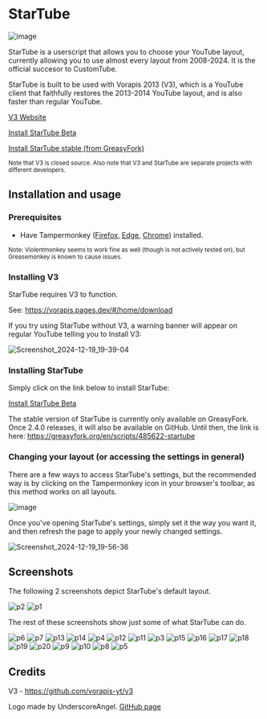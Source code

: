 # StarTube

![image](https://github.com/user-attachments/assets/4d557c60-c1b6-46f8-a671-0cc0a6a15809)

StarTube is a userscript that allows you to choose your YouTube layout, currently allowing you to use almost every layout from 2008-2024. It is the official succesor to CustomTube.

StarTube is built to be used with Vorapis 2013 (V3), which is a YouTube client that faithfully restores the 2013-2014 YouTube layout, and is also faster than regular YouTube.

[V3 Website](https://vorapis.pages.dev/#/)

[Install StarTube Beta](https://github.com/lightbeam24/StarTube/raw/refs/heads/main/StarTube%20Beta.user.js)

[Install StarTube stable (from GreasyFork)](https://greasyfork.org/en/scripts/485622-startube)

<sub>Note that V3 is closed source. Also note that V3 and StarTube are separate projects with different developers.</sub>

## Installation and usage

### Prerequisites

- Have Tampermonkey ([Firefox](https://addons.mozilla.org/en-CA/firefox/addon/tampermonkey/), [Edge](https://microsoftedge.microsoft.com/addons/detail/iikmkjmpaadaobahmlepeloendndfphd), [Chrome](https://chromewebstore.google.com/detail/tampermonkey/dhdgffkkebhmkfjojejmpbldmpobfkfo)) installed.

<sub>Note: Violentmonkey seems to work fine as well (though is not actively tested on), but Greasemonkey is known to cause issues.</sub>

### Installing V3

StarTube requires V3 to function.

See: https://vorapis.pages.dev/#/home/download

If you try using StarTube without V3, a warning banner will appear on regular YouTube telling you to Install V3:

![Screenshot_2024-12-19_19-39-04](https://github.com/user-attachments/assets/37bbfe54-4e98-49b4-ae9c-07dd2ca0c4ea)

### Installing StarTube

Simply click on the link below to install StarTube:

[Install StarTube Beta](https://github.com/lightbeam24/StarTube/raw/refs/heads/main/StarTube%20Beta.user.js)

The stable version of StarTube is currently only available on GreasyFork. Once 2.4.0 releases, it will also be available on GitHub. Until then, the link is here: https://greasyfork.org/en/scripts/485622-startube

### Changing your layout (or accessing the settings in general)

There are a few ways to access StarTube's settings, but the recommended way is by clicking on the Tampermonkey icon in your browser's toolbar, as this method works on all layouts.

![image](https://github.com/user-attachments/assets/36473ecb-f4c4-45b3-a48a-4f459576d468)

Once you've opening StarTube's settings, simply set it the way you want it, and then refresh the page to apply your newly changed settings.

![Screenshot_2024-12-19_19-56-36](https://github.com/user-attachments/assets/86957431-146e-4d3a-a830-f356f776d414)

## Screenshots

The following 2 screenshots depict StarTube's default layout.

![p2](https://github.com/user-attachments/assets/654e6049-8c46-47c8-911f-bb3f9ab073d3)
![p1](https://github.com/user-attachments/assets/767b5534-edea-433e-93c5-d355ae8fe087)

The rest of these screenshots show just some of what StarTube can do.

![p6](https://github.com/user-attachments/assets/dc35e019-f45e-47f7-9761-9c24567c21ad)
![p7](https://github.com/user-attachments/assets/87b3c4a1-8f6b-4940-8d5d-cf8529f8b634)
![p13](https://github.com/user-attachments/assets/59719f75-9498-4fe2-b187-2fbf10ab937b)
![p14](https://github.com/user-attachments/assets/5386537a-3657-48ef-a0dd-606490d49a31)
![p4](https://github.com/user-attachments/assets/2b2b55f4-5dd0-4edc-b5c7-f521e54d885d)
![p12](https://github.com/user-attachments/assets/e829c966-69e7-4f01-a48a-007ff639da4e)
![p11](https://github.com/user-attachments/assets/92f438c2-6dee-4275-ab18-630b2b261915)
![p3](https://github.com/user-attachments/assets/95dd6621-d066-4498-bf8d-804921a00f1d)
![p15](https://github.com/user-attachments/assets/4c0b5228-fc77-4c94-9433-225aac4403b7)
![p16](https://github.com/user-attachments/assets/401051ce-7a5e-467f-9c75-75e1f46c1e69)
![p17](https://github.com/user-attachments/assets/8f3b7ae0-20f2-457b-8fb7-0117ee5894cf)
![p18](https://github.com/user-attachments/assets/088f4e26-0326-4b87-a711-ab991f01a655)
![p19](https://github.com/user-attachments/assets/3dfbd398-8e44-447f-b732-ef809cd6e9c9)
![p20](https://github.com/user-attachments/assets/a45abdc6-fed9-4a20-9738-5dd53d298854)
![p9](https://github.com/user-attachments/assets/b5ff9609-d415-4923-a190-e97d93440222)
![p10](https://github.com/user-attachments/assets/b61db83e-716c-46a0-9554-3d1a74e86308)
![p8](https://github.com/user-attachments/assets/7dccefc8-1d26-45c6-8256-30aab5981816)
![p5](https://github.com/user-attachments/assets/dd753baa-7024-4831-bce9-36aef40e02db)

## Credits

V3 - https://github.com/vorapis-yt/v3

Logo made by UnderscoreAngel. [GitHub page](https://github.com/UnderscoreAngel)
